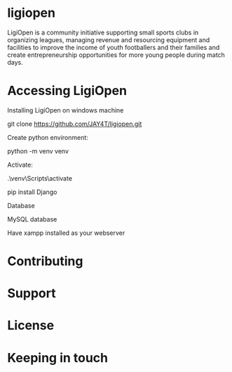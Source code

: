 # ligiopen
LigiOpen is a community initiative supporting small sports clubs in organizing leagues, managing revenue and resourcing equipment and facilities to improve the income of youth footballers and their families and create entrepreneurship opportunities for more young people during match days.

# Accessing LigiOpen
Installing LigiOpen on windows machine


git clone https://github.com/JAY4T/ligiopen.git


Create python environment:


python -m venv venv


Activate:


.\venv\Scripts\activate 


pip install Django


Database 


MySQL database


 Have xampp installed as your webserver

# Contributing 

# Support

# License 

# Keeping in touch 
